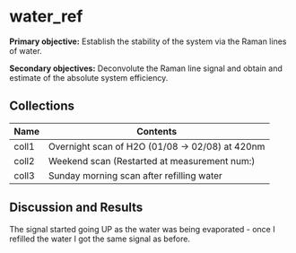 # water_ref

**Primary objective:** Establish the stability of the system via the Raman lines of water.

**Secondary objectives:** Deconvolute the Raman line signal and obtain and estimate of the absolute system efficiency.


## Collections

Name | Contents
--- | ---
coll1 | Overnight scan of H2O (01/08 -> 02/08) at 420nm
coll2 | Weekend scan (Restarted at measurement num:)
coll3 | Sunday morning scan after refilling water


## Discussion and Results

The signal started going UP as the water was being evaporated - once I refilled the water I got the same signal as before.